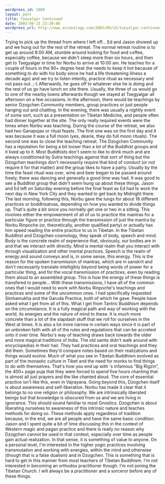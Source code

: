 ```yaml
--- 
wordpress_id: 1888
layout: post
title: Tseyalgar Continued
date: 2003-09-15 23:39:00
wordpress_url: http://www.arcanology.com/2003/09/15/tseyalgar-continued/
---
```

Trying to pick up the thread from where I left off... Ed and Jason showed up and we hung out for the rest of the retreat. The normal retreat routine is to get up around 8:00 AM, stumble around looking for food and coffee, especially coffee, because we didn't sleep more than six hours, and then get to Tsegyalgar in time for Norbu to arrive at 10:00 am. He teaches for a couple of hours in the 90+ degree heat (he needs to keep it hot because of something to do with his body since he had a life threatening illness a decade ago) and we try to listen intently, practice ritual as necessary and not pass out. ;-) Afterwards, he goes off to whatever else he is doing and the rest of us go have lunch on site there. Usually, the three of us would go to one of the nearby towns afterwards though we stayed at Tsegyalgar all afternoon on a few occasions. In the afternoon, there would be teachings by senior Dzogchen Community members, group practices or just people hanging out and chatting. In the evening, there was usually a nightly event of some sort, such as a presentation on Tibetan Medicine, and people often had dinner together at the site. The only really required events were the times when Norbu was teaching. During the course of the retreat, we also had two Ganapujas or ritual feasts. The first one was on the first day and it was because it was a full moon (yes, dearie, they do full moon rituals). The second one was to close the teaching retreat. The Dzogchen Community has a reputation for being a bit looser than a lot of the Buddhist groups and it lived up to it. Most Buddhists don't seem to like to drink much and are always conditioned by Sutra teachings against that sort of thing but the Dzogchen teachings don't necessarily require that kind of conduct (or not require it for that matter) and the group likes to have a party. Usually by the time the feast ritual was over, wine and beer began to be passed around freely, there was dancing and generally a good time was had. It was good to see a Buddhist group that didn't seem hung up about these things. Jason and Ed left on Saturday evening before the final feast as Ed had to work the next day in New York City and they wanted to get back by Midnight there. The last morning, following this, Norbu gave the lungs for about 18 different practices or boddhisatvas, depending on how you wanted to divide things up. That's quite a bit since you normally get one or two in a sitting. This involves either the empowerment of all of us to practice the mantras for a particular figure or practice through the transmission of just the mantra by Norbu Rinpoche (or, theoretically, another qualified party) or actually has him speed reading the entire practice to us in Tibetan. In the Tibetan Buddhist and Dzogchen cosmology, they speak of body, speech and mind. Body is the concrete realm of experience that, obviously, our bodies are in and that we interact with directly. Mind is mental realm that you interact with through visualization and other mental practices. Speech is the realm of energy and sound conveys and is, in some sense, this energy. This is the reason for the spoken transmission of mantras, which are in sanskrit and don't necessarily translate intelligibly beyond being words of power for a particular thing, and for the vocal transmission of practices, even by reading them aloud to an assembled group. This is how the energy of these things is transfered to people... With these transmissions, I have all of the common ones that I would need to work with Norbu Rinpoche's teachings and practices and some of the uncommon ones. I had specifically requested Simhamukha and the Garuda Practice, both of which he gave. People have asked what I get from all of this. What I get from Tantric Buddhism depends on the circumstance. It is a fully magical path and way of working with the world, its energies and the nature of mind to these. It is much more concrete than a lot of the slapdash stuff that we roll for ourselves in the West at times. It is also a lot more narrow in certain ways since it is part of an unbroken faith with all of the rules and regulations that can be accreted onto it over time. Norbu's way of teaching draws back towards the older and more magical traditions of India. The old saints didn't walk around with encyclopedias in their hair. They had practices and oral teachings and they did them. Sometimes they'd compare notes based on their realizations and things would evolve. Much of what you see in Tibetan Buddhism evolved as part of the monastic culture in Tibet and the need for monks to find things to do with themselves. That's how you end up with <lj user="inominandum">'s infamous "Big Rigzin", the 400+ page puja that they were forced to spend five hours chanting that is almost all just prayers and the like chanted aloud. The core of essential practice isn't like this, even in Vajrayana. </lj> Going beyond this, Dzogchen itself is about awareness and self-liberation. Norbu has made it clear that it belongs to no one religion or philosophy. We are intrinsically liberated beings but that knowledge is obscured from us and we are living in ignorance. This should sound familiar to most Gnostics. Dzogchen is about liberating ourselves to awareness of this intrinsic nature and teaches methods for doing so. These methods apply regardless of tradition because, in the end, we are all people and have the same basic condition. Jason and I spent quite a bit of time discussing this in the context of Western magic and pagan practice and there is really no reason why Dzogchen cannot be used in that context, especially over time as people gain actual realization. In that sense, it is something of value to anyone. On a personal level, I'm interested in the higher yogic practices involving transmutation and working with energies, within the mind and otherwise (though that is a false dualism) and in Dzogchen. This is something that is hard to get in this manner from most teachers of Tibetan Buddhism. I'm not interested in becoming an orthodox practitioner though. I'm not joining the Tibetan Church. I will always be a practitioner and a sorceror before any of these things.